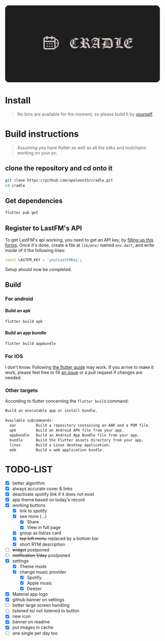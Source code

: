 <p align="center">
<img src="https://github.com/apoleon33/cradle/blob/master/doc/banner.png" width=512 height="250">
</p>

# Install
> No bins are available for the moment, so please build it by [yourself](#build-the-app).

# Build instructions
> Assuming you have flutter as well as all the sdks and toolchains working on your pc.
## clone the repository and cd onto it
```sh
git clone https://github.com/apoleon33/cradle.git
cd cradle
```

## Get dependencies
```sh
flutter pub get
```

## Register to LastFM's API
To get LastFM's api working, you need to get an API key, by [filling up this forms](https://www.last.fm/api/account/create).
Once it's done, create a file at `lib/env/` named `env.dart`, and write inside of it the following lines:
```dart
const LASTFM_KEY = 'yourLastFMKey';
```
Setup should now be completed.

## Build

### For android
#### Build an apk
```sh
flutter build apk
```

#### Build an app bundle
```sh
flutter build appbundle
```

### For IOS
I don't know. Following [the flutter guide](https://docs.flutter.dev/deployment/ios) may work. If you arrive to make it work, please feel free to fill [an issue](https://github.com/apoleon33/cradle/issues/new) or a pull request if changes are needed.

### Other targets
According to flutter concerning the `flutter build` command:
```
Build an executable app or install bundle.

Available subcommands:
  aar         Build a repository containing an AAR and a POM file.
  apk         Build an Android APK file from your app.
  appbundle   Build an Android App Bundle file from your app.
  bundle      Build the Flutter assets directory from your app.
  linux       Build a Linux desktop application.
  web         Build a web application bundle.

```

# TODO-LIST
- [x] better algorithm
- [x] always accurate cover & links
- [x] deactivate spotify link if it does not exist
- [x] app theme based on today's record
- [x] working buttons
  - [x] link to spotify
  - [x] see more (...)
    - [x] Share
    - [x] View in full page
  - [x] group as list/as card
  - [x] ~~top left menu~~ replaced by a bottom bar
  - [x] short RYM description
- [ ] ~~widget~~ postponed
- [ ] ~~notification 1/day~~ postponed
- [x] settings
  - [x] Theme mode
  - [x] change music provider
    - [x] Spotify
    - [x] Apple music
    - [x] Deezer
- [x] Material app logo
- [x] github banner on settings
- [ ] better large screen handling
- [ ] listened to/ not listened to button
- [x] new icon
- [x] banner on readme
- [x] put images in cache
- [ ] one single per day too
